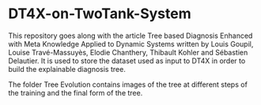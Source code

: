 # DT4X-on-TwoTank-System

This repository goes along with the article Tree based Diagnosis Enhanced with Meta Knowledge Applied to Dynamic Systems written by Louis Goupil, Louise Travé-Massuyès, Elodie Chanthery, Thibault Kohler and Sébastien Delautier.
It is used to store the dataset used as input to DT4X in order to build the explainable diagnosis tree.

The folder Tree Evolution contains images of the tree at different steps of the training and the final form of the tree.
